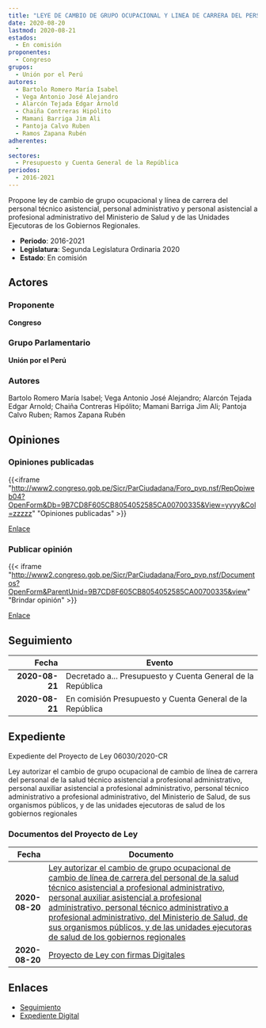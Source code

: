```yaml
---
title: "LEYE DE CAMBIO DE GRUPO OCUPACIONAL Y LINEA DE CARRERA DEL PERSONAL TÉCNICO ASISTENCIAL, PERSONAL ADMINISTRATIVO Y PERSONAL ASISTENCIAL A PROFESIONAL ADMINISTRATIVO, DEL MINISTERIO DE SALUD Y DE LAS UNIDADES EJECUTORAS DE LOS GOBIERNOS REGIONALES"
date: 2020-08-20
lastmod: 2020-08-21
estados: 
  - En comisión
proponentes: 
  - Congreso
grupos: 
  - Unión por el Perú
autores: 
  - Bartolo Romero María Isabel
  - Vega Antonio José Alejandro
  - Alarcón Tejada Edgar Arnold
  - Chaiña Contreras Hipólito
  - Mamani Barriga Jim Ali
  - Pantoja Calvo Ruben
  - Ramos Zapana Rubén
adherentes: 
  - 
sectores: 
  - Presupuesto y Cuenta General de la República
periodos: 
  - 2016-2021
---
```


Propone ley de cambio de grupo ocupacional y línea de carrera del personal técnico asistencial, personal administrativo y personal asistencial a profesional administrativo del Ministerio de Salud y de las Unidades Ejecutoras de los Gobiernos Regionales.

- **Periodo**: 2016-2021
- **Legislatura**: Segunda Legislatura Ordinaria 2020
- **Estado**: En comisión

## Actores

### Proponente

**Congreso**

### Grupo Parlamentario

**Unión por el Perú**

### Autores

Bartolo Romero María Isabel; Vega Antonio José Alejandro; Alarcón Tejada Edgar Arnold; Chaiña Contreras Hipólito; Mamani Barriga Jim Ali; Pantoja Calvo Ruben; Ramos Zapana Rubén


## Opiniones

### Opiniones publicadas

{{<iframe "http://www2.congreso.gob.pe/Sicr/ParCiudadana/Foro_pvp.nsf/RepOpiweb04?OpenForm&Db=9B7CD8F605CB8054052585CA00700335&View=yyyy&Col=zzzzz" "Opiniones publicadas" >}}

[Enlace](http://www2.congreso.gob.pe/Sicr/ParCiudadana/Foro_pvp.nsf/RepOpiweb04?OpenForm&Db=9B7CD8F605CB8054052585CA00700335&View=yyyy&Col=zzzzz)
### Publicar opinión

{{< iframe "http://www2.congreso.gob.pe/Sicr/ParCiudadana/Foro_pvp.nsf/Documentos?OpenForm&ParentUnid=9B7CD8F605CB8054052585CA00700335&view" "Brindar opinión" >}}

[Enlace](http://www2.congreso.gob.pe/Sicr/ParCiudadana/Foro_pvp.nsf/Documentos?OpenForm&ParentUnid=9B7CD8F605CB8054052585CA00700335&view)

## Seguimiento

| Fecha | Evento |
|------:|--------|
| **2020-08-21** | Decretado a... Presupuesto y Cuenta General de la República|
| **2020-08-21** | En comisión Presupuesto y Cuenta General de la República|


## Expediente

Expediente del Proyecto de Ley 06030/2020-CR

Ley autorizar el cambio de grupo ocupacional de cambio de línea de carrera del personal de la salud técnico asistencial a profesional administrativo, personal auxiliar asistencial a profesional administrativo, personal técnico administrativo a profesional administrativo, del Ministerio de Salud, de sus organismos públicos, y de las unidades ejecutoras de salud de los gobiernos regionales


### Documentos del Proyecto de Ley

| Fecha | Documento |
|------:|--------|
| **2020-08-20** | [Ley autorizar el cambio de grupo ocupacional de cambio de línea de carrera del personal de la salud técnico asistencial a profesional administrativo, personal auxiliar asistencial a profesional administrativo, personal técnico administrativo a profesional administrativo, del Ministerio de Salud, de sus organismos públicos, y de las unidades ejecutoras de salud de los gobiernos regionales](http://www.leyes.congreso.gob.pe/Documentos/2016_2021/Proyectos_de_Ley_y_de_Resoluciones_Legislativas/PL06030-20200820.pdf) |
| **2020-08-20** | [Proyecto de Ley con firmas Digitales](http://www.leyes.congreso.gob.pe/Documentos/2016_2021/Proyectos_de_Ley_y_de_Resoluciones_Legislativas/Proyectos_Firmas_digitales/PL06030.pdf) |

## Enlaces 

- [Seguimiento](http://www2.congreso.gob.pehttp://www2.congreso.gob.pe/Sicr/TraDocEstProc/CLProLey2016.nsf/f7fff46988ca05b1052578e100829cc7/ec4e92c3d856a789052585ca00779701?OpenDocument)
- [Expediente Digital](http://www2.congreso.gob.pehttp://www2.congreso.gob.pe/Sicr/TraDocEstProc/CLProLey2016.nsf/f7fff46988ca05b1052578e100829cc7/ec4e92c3d856a789052585ca00779701?OpenDocument&Click=05257FB7005EB655.eb71d0cf91d8294e05256cdf006b5706/$Body/0.1C6C)
